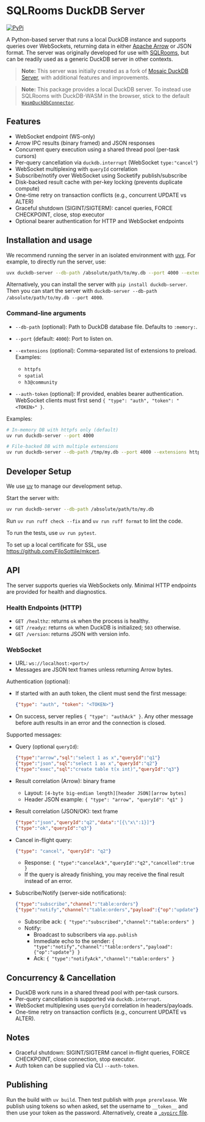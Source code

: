 # SQLRooms DuckDB Server

[![PyPi](https://img.shields.io/pypi/v/sqlrooms-duckdb-server.svg)](https://pypi.org/project/sqlrooms-duckdb-server/)

A Python-based server that runs a local DuckDB instance and supports queries over WebSockets, returning data in either [Apache Arrow](https://arrow.apache.org/) or JSON format. The server was originally developed for use with [SQLRooms](https://sqlrooms.org), but can be readily used as a generic DuckDB server in other contexts.

> **Note:** This server was initially created as a fork of [Mosaic DuckDB Server](https://github.com/uwdata/mosaic/tree/main/packages/server/duckdb-server), with additional features and improvements.

> **Note:** This package provides a local DuckDB server. To instead use SQLRooms with DuckDB-WASM in the browser, stick to the default [`WasmDuckDbConnector`](https://sqlrooms.org/api/duckdb/interfaces/WasmDuckDbConnector.html).

## Features

- WebSocket endpoint (WS-only)
- Arrow IPC results (binary framed) and JSON responses
- Concurrent query execution using a shared thread pool (per-task cursors)
- Per-query cancellation via `duckdb.interrupt` (WebSocket `type:"cancel"`)
- WebSocket multiplexing with `queryId` correlation
- Subscribe/notify over WebSocket using Socketify publish/subscribe
- Disk-backed result cache with per-key locking (prevents duplicate compute)
- One-time retry on transaction conflicts (e.g., concurrent UPDATE vs ALTER)
- Graceful shutdown (SIGINT/SIGTERM): cancel queries, FORCE CHECKPOINT, close, stop executor
- Optional bearer authentication for HTTP and WebSocket endpoints

## Installation and usage

We recommend running the server in an isolated environment with [uvx](https://docs.astral.sh/uv/). For example, to directly run the server, use:

```bash
uvx duckdb-server --db-path /absolute/path/to/my.db --port 4000 --extensions httpfs,spatial
```

Alternatively, you can install the server with `pip install duckdb-server`. Then you can start the server with `duckdb-server --db-path /absolute/path/to/my.db --port 4000`.

### Command-line arguments

- `--db-path` (optional): Path to DuckDB database file. Defaults to `:memory:`.
- `--port` (default: `4000`): Port to listen on.
- `--extensions` (optional): Comma-separated list of extensions to preload. Examples:

  - `httpfs`
  - `spatial`
  - `h3@community`

- `--auth-token` (optional): If provided, enables bearer authentication. WebSocket clients must first send `{ "type": "auth", "token": "<TOKEN>" }`.

Examples:

```bash
# In-memory DB with httpfs only (default)
uv run duckdb-server --port 4000

# File-backed DB with multiple extensions
uv run duckdb-server --db-path /tmp/my.db --port 4000 --extensions httpfs,spatial,h3@community
```

## Developer Setup

We use [uv](https://docs.astral.sh/uv/) to manage our development setup.

Start the server with:

```bash
uv run duckdb-server --db-path /absolute/path/to/my.db
```

Run `uv run ruff check --fix` and `uv run ruff format` to lint the code.

To run the tests, use `uv run pytest`.

To set up a local certificate for SSL, use https://github.com/FiloSottile/mkcert.

## API

The server supports queries via WebSockets only. Minimal HTTP endpoints are provided for health and diagnostics.

### Health Endpoints (HTTP)

- `GET /healthz`: returns `ok` when the process is healthy.
- `GET /readyz`: returns `ok` when DuckDB is initialized; `503` otherwise.
- `GET /version`: returns JSON with version info.

### WebSocket

- URL: `ws://localhost:<port>/`
- Messages are JSON text frames unless returning Arrow bytes.

Authentication (optional):

- If started with an auth token, the client must send the first message:

  ```json
  {"type": "auth", "token": "<TOKEN>"}
  ```

- On success, server replies `{ "type": "authAck" }`. Any other message before auth results in an error and the connection is closed.

Supported messages:

- Query (optional `queryId`):

  ```json
  {"type":"arrow","sql":"select 1 as x","queryId":"q1"}
  {"type":"json","sql":"select 1 as x","queryId":"q2"}
  {"type":"exec","sql":"create table t(x int)","queryId":"q3"}
  ```

- Result correlation (Arrow): binary frame

  - Layout: `[4-byte big-endian length][header JSON][arrow bytes]`
  - Header JSON example: `{ "type": "arrow", "queryId": "q1" }`

- Result correlation (JSON/OK): text frame

  ```json
  {"type":"json","queryId":"q2","data":"[{\"x\":1}]"}
  {"type":"ok","queryId":"q3"}
  ```

- Cancel in-flight query:

  ```json
  {"type": "cancel", "queryId": "q2"}
  ```

  - Response: `{ "type":"cancelAck","queryId":"q2","cancelled":true }`
  - If the query is already finishing, you may receive the final result instead of an error.

- Subscribe/Notify (server-side notifications):
  ```json
  {"type":"subscribe","channel":"table:orders"}
  {"type":"notify","channel":"table:orders","payload":{"op":"update"}}
  ```
  - Subscribe ack: `{ "type":"subscribed","channel":"table:orders" }`
  - Notify:
    - Broadcast to subscribers via `app.publish`
    - Immediate echo to the sender: `{ "type":"notify","channel":"table:orders","payload":{"op":"update"} }`
    - Ack: `{ "type":"notifyAck","channel":"table:orders" }`

## Concurrency & Cancellation

- DuckDB work runs in a shared thread pool with per-task cursors.
- Per-query cancellation is supported via `duckdb.interrupt`.
- WebSocket multiplexing uses `queryId` correlation in headers/payloads.
- One-time retry on transaction conflicts (e.g., concurrent UPDATE vs ALTER).

## Notes

- Graceful shutdown: SIGINT/SIGTERM cancel in-flight queries, FORCE CHECKPOINT, close connection, stop executor.
- Auth token can be supplied via CLI `--auth-token`.

## Publishing

Run the build with `uv build`. Then test publish with `pnpm prerelease`. We publish using tokens so when asked, set the username to `__token__` and then use your token as the password. Alternatively, create a [`.pypirc` file](https://packaging.python.org/en/latest/guides/distributing-packages-using-setuptools/#create-an-account).
